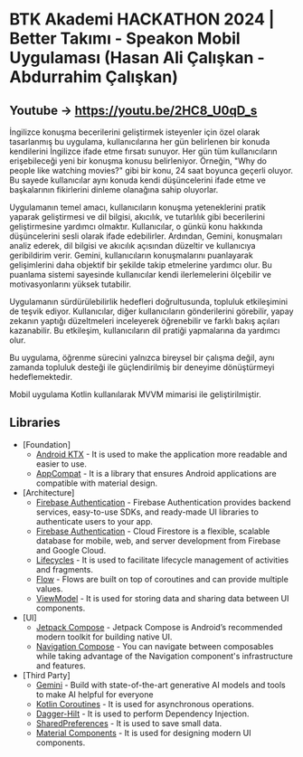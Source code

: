 # BTK Akademi HACKATHON 2024 | Better Takımı - Speakon Mobil Uygulaması (Hasan Ali Çalışkan - Abdurrahim Çalışkan)

## Youtube -> https://youtu.be/2HC8_U0qD_s

İngilizce konuşma becerilerini geliştirmek isteyenler için özel olarak tasarlanmış bu uygulama, kullanıcılarına her gün belirlenen bir konuda kendilerini İngilizce ifade etme fırsatı sunuyor. Her gün tüm kullanıcıların erişebileceği yeni bir konuşma konusu belirleniyor. Örneğin, "Why do people like watching movies?" gibi bir konu, 24 saat boyunca geçerli oluyor. Bu sayede kullanıcılar aynı konuda kendi düşüncelerini ifade etme ve başkalarının fikirlerini dinleme olanağına sahip oluyorlar.

Uygulamanın temel amacı, kullanıcıların konuşma yeteneklerini pratik yaparak geliştirmesi ve dil bilgisi, akıcılık, ve tutarlılık gibi becerilerini geliştirmesine yardımcı olmaktır. Kullanıcılar, o günkü konu hakkında düşüncelerini sesli olarak ifade edebilirler. Ardından, Gemini, konuşmaları analiz ederek, dil bilgisi ve akıcılık açısından düzeltir ve kullanıcıya geribildirim verir. Gemini, kullanıcıların konuşmalarını puanlayarak gelişimlerini daha objektif bir şekilde takip etmelerine yardımcı olur. Bu puanlama sistemi sayesinde kullanıcılar kendi ilerlemelerini ölçebilir ve motivasyonlarını yüksek tutabilir.

Uygulamanın sürdürülebilirlik hedefleri doğrultusunda, topluluk etkileşimini de teşvik ediyor. Kullanıcılar, diğer kullanıcıların gönderilerini görebilir, yapay zekanın yaptığı düzeltmeleri inceleyerek öğrenebilir ve farklı bakış açıları kazanabilir. Bu etkileşim, kullanıcıların dil pratiği yapmalarına da yardımcı olur.

Bu uygulama, öğrenme sürecini yalnızca bireysel bir çalışma değil, aynı zamanda topluluk desteği ile güçlendirilmiş bir deneyime dönüştürmeyi hedeflemektedir.

Mobil uygulama Kotlin kullanılarak MVVM mimarisi ile geliştirilmiştir.

## Libraries
* [Foundation]
  * [Android KTX](https://developer.android.com/kotlin/ktx) - It is used to make the application more readable and easier to use.
  * [AppCompat](https://developer.android.com/jetpack/androidx/releases/appcompat) - It is a library that ensures Android applications are compatible with material design.
* [Architecture]
  * [Firebase Authentication](https://firebase.google.com/docs/auth) - Firebase Authentication provides backend services, easy-to-use SDKs, and ready-made UI libraries to authenticate users to your app.
  * [Firebase Authentication](https://firebase.google.com/docs/firestore) - Cloud Firestore is a flexible, scalable database for mobile, web, and server development from Firebase and Google Cloud.
  * [Lifecycles](https://developer.android.com/topic/libraries/architecture/lifecycle) - It is used to facilitate lifecycle management of activities and fragments.
  * [Flow](https://developer.android.com/kotlin/flow?hl=en) - Flows are built on top of coroutines and can provide multiple values.
  * [ViewModel](https://developer.android.com/topic/libraries/architecture/viewmodel) - It is used for storing data and sharing data between UI components.
* [UI]
  * [Jetpack Compose](https://developer.android.com/compose) - Jetpack Compose is Android’s recommended modern toolkit for building native UI.
  * [Navigation Compose](https://developer.android.com/develop/ui/compose/navigation?hl=en) - You can navigate between composables while taking advantage of the Navigation component's infrastructure and features.
* [Third Party]
  * [Gemini](https://ai.google.dev/) - Build with state-of-the-art generative AI models and tools to make AI helpful for everyone
  * [Kotlin Coroutines](https://kotlinlang.org/docs/coroutines-overview.html) - It is used for asynchronous operations.
  * [Dagger-Hilt](https://developer.android.com/training/dependency-injection/hilt-android) - It is used to perform Dependency Injection.
  * [SharedPreferences](https://developer.android.com/reference/android/content/SharedPreferences) - It is used to save small data.
  * [Material Components](https://material.io/develop/android) - It is used for designing modern UI components.
